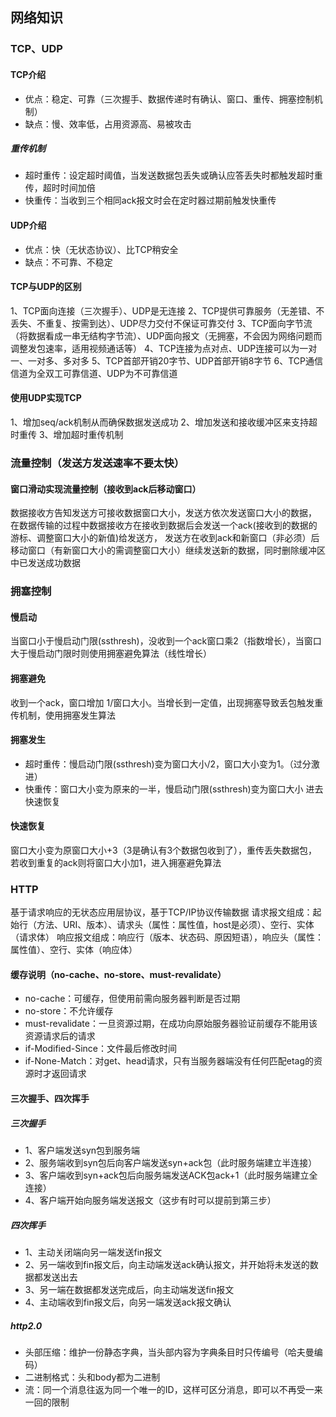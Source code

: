 ## 网络知识
### TCP、UDP
#### TCP介绍
- 优点：稳定、可靠（三次握手、数据传递时有确认、窗口、重传、拥塞控制机制）
- 缺点：慢、效率低，占用资源高、易被攻击

##### 重传机制
- 超时重传：设定超时阈值，当发送数据包丢失或确认应答丢失时都触发超时重传，超时时间加倍
- 快重传：当收到三个相同ack报文时会在定时器过期前触发快重传

#### UDP介绍
- 优点：快（无状态协议）、比TCP稍安全
- 缺点：不可靠、不稳定

#### TCP与UDP的区别
1、TCP面向连接（三次握手）、UDP是无连接
2、TCP提供可靠服务（无差错、不丢失、不重复、按需到达）、UDP尽力交付不保证可靠交付
3、TCP面向字节流（将数据看成一串无结构字节流）、UDP面向报文（无拥塞，不会因为网络问题而调整发包速率，适用视频通话等）
4、TCP连接为点对点、UDP连接可以为一对一、一对多、多对多
5、TCP首部开销20字节、UDP首部开销8字节
6、TCP通信信道为全双工可靠信道、UDP为不可靠信道

#### 使用UDP实现TCP
1、增加seq/ack机制从而确保数据发送成功
2、增加发送和接收缓冲区来支持超时重传
3、增加超时重传机制

### 流量控制（发送方发送速率不要太快）
#### 窗口滑动实现流量控制（接收到ack后移动窗口）
数据接收方告知发送方可接收数据窗口大小，发送方依次发送窗口大小的数据，
在数据传输的过程中数据接收方在接收到数据后会发送一个ack(接收到的数据的游标、调整窗口大小的新值)给发送方，
发送方在收到ack和新窗口（非必须）后移动窗口（有新窗口大小的需调整窗口大小）继续发送新的数据，同时删除缓冲区中已发送成功数据

### 拥塞控制
#### 慢启动
当窗口小于慢启动门限(ssthresh)，没收到一个ack窗口乘2（指数增长），当窗口大于慢启动门限时则使用拥塞避免算法（线性增长）
#### 拥塞避免
收到一个ack，窗口增加 1/窗口大小。当增长到一定值，出现拥塞导致丢包触发重传机制，使用拥塞发生算法
#### 拥塞发生
- 超时重传：慢启动门限(ssthresh)变为窗口大小/2，窗口大小变为1。（过分激进）
- 快重传：窗口大小变为原来的一半，慢启动门限(ssthresh)变为窗口大小
进去快速恢复
#### 快速恢复
窗口大小变为原窗口大小+3（3是确认有3个数据包收到了），重传丢失数据包，若收到重复的ack则将窗口大小加1，进入拥塞避免算法

### HTTP
基于请求响应的无状态应用层协议，基于TCP/IP协议传输数据
请求报文组成：起始行（方法、URI、版本）、请求头（属性：属性值，host是必须）、空行、实体（请求体）
响应报文组成：响应行（版本、状态码、原因短语），响应头（属性：属性值）、空行、实体（响应体）
#### 缓存说明（no-cache、no-store、must-revalidate）
- no-cache：可缓存，但使用前需向服务器判断是否过期
- no-store：不允许缓存
- must-revalidate：一旦资源过期，在成功向原始服务器验证前缓存不能用该资源请求后的请求
- if-Modified-Since：文件最后修改时间
- if-None-Match：对get、head请求，只有当服务器端没有任何匹配etag的资源时才返回请求

#### 三次握手、四次挥手
##### 三次握手
- 1、客户端发送syn包到服务端
- 2、服务端收到syn包后向客户端发送syn+ack包（此时服务端建立半连接）
- 3、客户端收到syn+ack包后向服务端发送ACK包ack+1（此时服务端建立全连接）
- 4、客户端开始向服务端发送报文（这步有时可以提前到第三步）
##### 四次挥手
- 1、主动关闭端向另一端发送fin报文
- 2、另一端收到fin报文后，向主动端发送ack确认报文，并开始将未发送的数据都发送出去
- 3、另一端在数据都发送完成后，向主动端发送fin报文
- 4、主动端收到fin报文后，向另一端发送ack报文确认

##### http2.0
- 头部压缩：维护一份静态字典，当头部内容为字典条目时只传编号（哈夫曼编码）
- 二进制格式：头和body都为二进制
- 流：同一个消息往返为同一个唯一的ID，这样可区分消息，即可以不再受一来一回的限制
